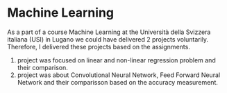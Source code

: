 # Machine Learning

As a part of a course Machine Learning at the Università della Svizzera italiana (USI) in Lugano we could have delivered 2 projects voluntarily. Therefore, I delivered these projects based on the assignments.


<ol>
  <li>project was focused on linear and non-linear regression problem and their comparison.</li>
  <li>project was about Convolutional Neural Network, Feed Forward Neural Network and
their comparisson based on the accuracy measurement.</li>
</ol>
